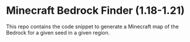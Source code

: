 # Minecraft Bedrock Finder (1.18-1.21)
This repo contains the code snippet to generate a Minecraft map of the Bedrock for a given seed in a given region.